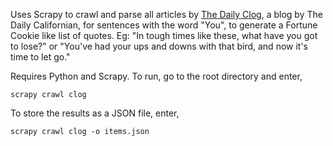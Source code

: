 Uses Scrapy to crawl and parse all articles by [The Daily Clog](http://www.dailycal.org/section/blogs/clog/), a blog by The Daily Californian, for sentences with the word "You", to generate a Fortune Cookie like list of quotes. Eg: "In tough times like these, what have you got to lose?" or "You've had your ups and downs with that bird, and now it's time to let go."

Requires Python and Scrapy. To run, go to the root directory and enter,

`scrapy crawl clog` 

To store the results as a JSON file, enter,

`scrapy crawl clog -o items.json`